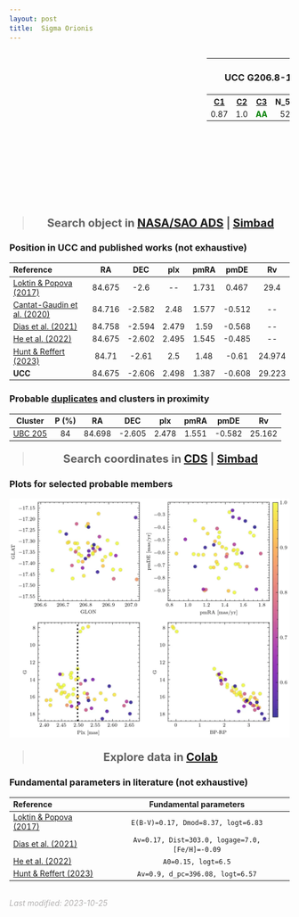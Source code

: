 ```yaml
---
layout: post
title:  Sigma Orionis
---
```


<div style="display: flex; justify-content: space-between;">
 <div style="text-align: center;">
 <!-- Left block -->
 <div id="aladin-lite-div" style="width:355px;height:250px;"></div>
 <script type="text/javascript" src="https://aladin.cds.unistra.fr/AladinLite/api/v3/latest/aladin.js" charset="utf-8"></script>
 <script type="text/javascript">
   let aladin;
   A.init.then(() => {
      aladin = A.aladin('#aladin-lite-div', {survey: "P/DSS2/color", fov:0.163, target: "84.675 -2.606"});
   });
 </script>
</div>
<!-- Left block -->

<table style="text-align: center; width:355px;height:250px;">
  <!-- Row 1 (title) -->
  <tr>
    <td colspan="5"><h3>UCC G206.8-17.3</h3></td>
  </tr>
  <!-- Row 2 -->
  <tr>
    <th><a href="https://ucc.ar/faq#what-are-the-c1-c2-and-c3-parameters" title="Photometric class">C1</a></th>
    <th><a href="https://ucc.ar/faq#what-are-the-c1-c2-and-c3-parameters" title="Density class">C2</a></th>
    <th><a href="https://ucc.ar/faq#what-are-the-c1-c2-and-c3-parameters" title="Combined class">C3</a></th>
    <th><div title="Stars with membership probability >50%">N_50</div></th>
    <th><div title="Radius that contains half the members [arcmin]">r_50</div></th>
  </tr>
  <!-- Row 3 -->
  <tr>
    <td>0.87</td>
    <td>1.0</td>
    <td><span style="color: green; font-weight: bold;">A</span><span style="color: green; font-weight: bold;">A</span></td>
    <td>52</td>
    <td>4.9</td>
  </tr>
</table>
</div>

> <p style="text-align:center; font-weight: bold; font-size:20px">Search object in <a href="https://ui.adsabs.harvard.edu/search/q=%20collection%3Aastronomy%20body%3A%22Sigma%20Orionis%22&sort=date%20desc%2C%20bibcode%20desc&p_=0" target="_blank">NASA/SAO ADS</a> | <a href="https://simbad.cds.unistra.fr/simbad/sim-id-refs?Ident=sigmaorionis" target="_blank">Simbad</a></p>


### Position in UCC and published works (not exhaustive)

| Reference    | RA    | DEC   | plx  | pmRA  | pmDE   |  Rv  |
| :---         | :---: | :---: | :---: | :---: | :---: | :---: |
|[Loktin & Popova (2017)](https://ui.adsabs.harvard.edu/abs/2017AstBu..72..257L/abstract) | 84.675 | -2.6 | -- | 1.731 | 0.467 | 29.4 |
|[Cantat-Gaudin et al. (2020)](https://ui.adsabs.harvard.edu/abs/2020A%26A...640A...1C) | 84.716 | -2.582 | 2.48 | 1.577 | -0.512 | -- |
|[Dias et al. (2021)](https://ui.adsabs.harvard.edu/abs/2021MNRAS.504..356D) | 84.758 | -2.594 | 2.479 | 1.59 | -0.568 | -- |
|[He et al. (2022)](https://ui.adsabs.harvard.edu/abs/2022ApJS..262....7H/abstract) | 84.675 | -2.602 | 2.495 | 1.545 | -0.485 | -- |
|[Hunt & Reffert (2023)](https://ui.adsabs.harvard.edu/abs/2023arXiv230313424H/abstract) | 84.71 | -2.61 | 2.5 | 1.48 | -0.61 | 24.974 |
| **UCC** |84.675 | -2.606 | 2.498 | 1.387 | -0.608 | 29.223 |


### Probable <a href="https://ucc.ar/faq#probable-duplicates" title="See FAQ for definition of proximity">duplicates</a> and clusters in proximity

| Cluster | P (%) | RA    | DEC   | plx   | pmRA  | pmDE  | Rv    |
| :---:   | :---: | :---: | :---: | :---: | :---: | :---: | :---: |
|[UBC 205](https://ucc.ar/_clusters/ubc205/)| 84 | 84.698 | -2.605 | 2.478 | 1.551 | -0.582 | 25.162 |

> <p style="text-align:center; font-weight: bold; font-size:20px">Search coordinates in <a href="https://cdsportal.u-strasbg.fr/?target=84.675,-2.606" target="_blank">CDS</a> | <a href="https://simbad.cds.unistra.fr/mobile/object_list.html?coord=84.675%20-2.606&output=json&radius=5&userEntry=sigmaorionis" target="_blank">Simbad</a></p>

### Plots for selected probable members

![CLUSTER](https://raw.githubusercontent.com/ucc23/Q3N/main/plots/sigmaorionis.webp)


> <p style="text-align:center; font-weight: bold; font-size:20px">Explore data in <a href="https://colab.research.google.com/github/UCC23/Q3N/blob/master/notebooks/sigmaorionis.ipynb" target="_blank">Colab</a></p>


### Fundamental parameters in literature (not exhaustive)

| Reference |  Fundamental parameters |
| :---         |     :---:      |
| [Loktin & Popova (2017)](https://ui.adsabs.harvard.edu/abs/2017AstBu..72..257L/abstract) | `E(B-V)=0.17, Dmod=8.37, logt=6.83` |
| [Dias et al. (2021)](https://ui.adsabs.harvard.edu/abs/2021MNRAS.504..356D) | `Av=0.17, Dist=303.0, logage=7.0, [Fe/H]=-0.09` |
| [He et al. (2022)](https://ui.adsabs.harvard.edu/abs/2022ApJS..262....7H/abstract) | `A0=0.15, logt=6.5` |
| [Hunt & Reffert (2023)](https://ui.adsabs.harvard.edu/abs/2023arXiv230313424H/abstract) | `Av=0.9, d_pc=396.08, logt=6.57` |

<br>
<font color="b3b1b1"><i>Last modified: 2023-10-25</i></font>
